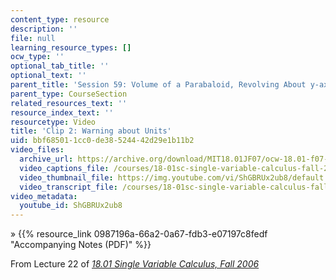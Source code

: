 ```yaml
---
content_type: resource
description: ''
file: null
learning_resource_types: []
ocw_type: ''
optional_tab_title: ''
optional_text: ''
parent_title: 'Session 59: Volume of a Parabaloid, Revolving About y-axis'
parent_type: CourseSection
related_resources_text: ''
resource_index_text: ''
resourcetype: Video
title: 'Clip 2: Warning about Units'
uid: bbf68501-1cc0-de38-5244-42d29e1b11b2
video_files:
  archive_url: https://archive.org/download/MIT18.01JF07/ocw-18.01-f07-lec22_300k.mp4
  video_captions_file: /courses/18-01sc-single-variable-calculus-fall-2010/9b1fd5bb60675376b6a1e911d1f75cff_ShGBRUx2ub8.vtt
  video_thumbnail_file: https://img.youtube.com/vi/ShGBRUx2ub8/default.jpg
  video_transcript_file: /courses/18-01sc-single-variable-calculus-fall-2010/a2aa38123df1619138958182088ef262_ShGBRUx2ub8.pdf
video_metadata:
  youtube_id: ShGBRUx2ub8
---
```


» {{% resource_link 0987196a-66a2-0a67-fdb3-e07197c8fedf "Accompanying Notes (PDF)" %}}

From Lecture 22 of [_18.01 Single Variable Calculus, Fall 2006_](/courses/18-01-single-variable-calculus-fall-2006/pages/video-lectures)